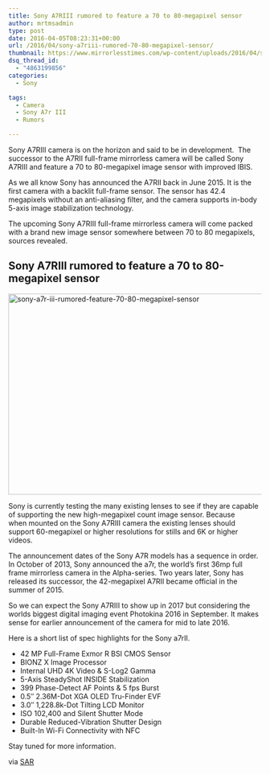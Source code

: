 ```yaml
---
title: Sony A7RIII rumored to feature a 70 to 80-megapixel sensor
author: mrtmsadmin
type: post
date: 2016-04-05T08:23:31+00:00
url: /2016/04/sony-a7riii-rumored-70-80-megapixel-sensor/
thumbnail: https://www.mirrorlesstimes.com/wp-content/uploads/2016/04/sony-a7r-iii-rumored-feature-70-80-megapixel-sensor.jpg
dsq_thread_id:
  - "4863199856"
categories:
  - Sony

tags:
  - Camera
  - Sony A7r III
  - Rumors

---
```

Sony A7RIII camera is on the horizon and said to be in development.  The successor to the A7RII full-frame mirrorless camera will be called Sony A7RIII and feature a 70 to 80-megapixel image sensor with improved IBIS.

As we all know Sony has announced the A7RII back in June 2015. It is the first camera with a backlit full-frame sensor. The sensor has 42.4 megapixels without an anti-aliasing filter, and the camera supports in-body 5-axis image stabilization technology.

The upcoming Sony A7RIII full-frame mirrorless camera will come packed with a brand new image sensor somewhere between 70 to 80 megapixels, sources revealed. <!--more-->

## Sony A7RIII rumored to feature a 70 to 80-megapixel sensor

<img class="alignnone size-full wp-image-50" src="https://i1.wp.com/www.mirrorlesstimes.com/wp-content/uploads/2016/04/sony-a7r-iii-rumored-feature-70-80-megapixel-sensor.jpg?resize=600%2C400&#038;ssl=1" alt="sony-a7r-iii-rumored-feature-70-80-megapixel-sensor" width="600" height="400" srcset="https://i1.wp.com/www.mirrorlesstimes.com/wp-content/uploads/2016/04/sony-a7r-iii-rumored-feature-70-80-megapixel-sensor.jpg?w=900&ssl=1 900w, https://i1.wp.com/www.mirrorlesstimes.com/wp-content/uploads/2016/04/sony-a7r-iii-rumored-feature-70-80-megapixel-sensor.jpg?resize=300%2C200&ssl=1 300w, https://i1.wp.com/www.mirrorlesstimes.com/wp-content/uploads/2016/04/sony-a7r-iii-rumored-feature-70-80-megapixel-sensor.jpg?resize=768%2C512&ssl=1 768w" sizes="(max-width: 600px) 100vw, 600px" data-recalc-dims="1" /> 

Sony is currently testing the many existing lenses to see if they are capable of supporting the new high-megapixel count image sensor. Because when mounted on the Sony A7RIII camera the existing lenses should support 60-megapixel or higher resolutions for stills and 6K or higher videos.

The announcement dates of the Sony A7R models has a sequence in order. In October of 2013, Sony announced the a7r, the world’s first 36mp full frame mirrorless camera in the Alpha-series. Two years later, Sony has released its successor, the 42-megapixel A7RII became official in the summer of 2015.

So we can expect the Sony A7RIII to show up in 2017 but considering the worlds biggest digital imaging event Photokina 2016 in September. It makes sense for earlier announcement of the camera for mid to late 2016.

Here is a short list of spec highlights for the Sony a7rII.

<ul class="top-section-list" data-selenium="highlightList">
  <li class="top-section-list-item">
    42 MP Full-Frame Exmor R BSI CMOS Sensor
  </li>
  <li class="top-section-list-item">
    BIONZ X Image Processor
  </li>
  <li class="top-section-list-item">
    Internal UHD 4K Video & S-Log2 Gamma
  </li>
  <li class="top-section-list-item">
    5-Axis SteadyShot INSIDE Stabilization
  </li>
  <li class="top-section-list-item">
    399 Phase-Detect AF Points & 5 fps Burst
  </li>
  <li class="top-section-list-item">
    0.5″ 2.36M-Dot XGA OLED Tru-Finder EVF
  </li>
  <li class="top-section-list-item">
    3.0″ 1,228.8k-Dot Tilting LCD Monitor
  </li>
  <li class="top-section-list-item">
    ISO 102,400 and Silent Shutter Mode
  </li>
  <li class="top-section-list-item">
    Durable Reduced-Vibration Shutter Design
  </li>
  <li class="top-section-list-item">
    Built-In Wi-Fi Connectivity with NFC
  </li>
</ul>

Stay tuned for more information.

via <a title="First A7rIII rumors: 70/80 Megapixel and improved IBIS" href="http://goo.gl/cH8M9U" target="_blank" rel="nofollow">SAR</a>
